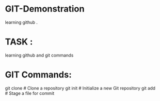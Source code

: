 # GIT-Demonstration
learning github .

# TASK :
learning github and git commands

# GIT Commands:

git clone <repository-url>  # Clone a repository
git init  # Initialize a new Git repository
git add <file>  # Stage a file for commit